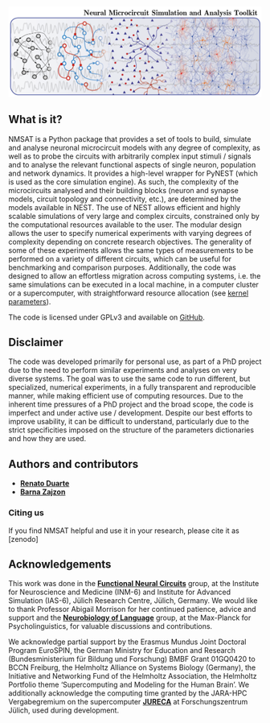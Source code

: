 # 

<!--# Neural Microcircuit Simulation and Analysis Toolkit (NMSAT)-->

![alt-text](/images/NMSAT.png)


## What is it?

NMSAT is a Python package that provides a set of tools to build, simulate and analyse neuronal microcircuit models with any degree of complexity, as well as to probe the circuits with arbitrarily complex input stimuli / signals and to analyse the relevant functional aspects of single neuron, population and network dynamics. It provides a high-level wrapper for PyNEST (which is used as
the core simulation engine). As such, the complexity of the microcircuits analysed and their building blocks (neuron and synapse models, circuit topology and connectivity, etc.), are determined by the models available in NEST. The use of NEST allows efficient and highly scalable simulations of very
large and complex circuits, constrained only by the computational resources available to the user.
The modular design allows the user to specify numerical experiments with varying degrees of
complexity depending on concrete research objectives. The generality of some of these experiments
allows the same types of measurements to be performed on a variety of different circuits, which can
be useful for benchmarking and comparison purposes. Additionally, the code was designed to allow
an effortless migration across computing systems, i.e. the same simulations can be executed in a
local machine, in a computer cluster or a supercomputer, with straightforward resource allocation
(see [kernel parameters](/parameters/#kernel)).


The code is licensed under GPLv3 and available on [GitHub](https://github.com/rcfduarte/nmsat).


## Disclaimer

The code was developed primarily for personal use, as part of a PhD project due to the need to perform similar experiments and analyses on very diverse systems. The goal was to use the same code to
run different, but specialized, numerical experiments, in a fully transparent and reproducible manner, while making efficient use of computing resources. Due to the inherent time pressures of a PhD project and the broad scope, the code is imperfect and under active use / development. Despite our best efforts to improve usability, it can be difficult to understand, particularly
due to the strict specificities imposed on the structure of the parameters dictionaries and how they are used.  


## Authors and contributors

* **[Renato Duarte](https://github.com/rcfduarte)**
* **[Barna Zajzon](https://github.com/zbarni)**


### Citing us
If you find NMSAT helpful and use it in your research, please cite it as [zenodo]

## Acknowledgements
This work was done in the **[Functional Neural Circuits](http://www.fz-juelich.de/inm/inm-6/EN/Forschung/Morrison/artikel.html)** group, at the Institute for Neuroscience and Medicine (INM-6) and Institute for Advanced Simulation (IAS-6), Jülich Research Centre, Jülich, Germany. 
We would like to thank Professor Abigail Morrison for her continued patience, advice and support and the **[Neurobiology of Language](http://www.mpi.nl/departments/neurobiology-of-language)** group, at the Max-Planck for Psycholinguistics, for valuable discussions and contributions.

We acknowledge partial support by the Erasmus Mundus Joint Doctoral Program EuroSPIN, the German Ministry for Education and Research (Bundesministerium für Bildung und Forschung) BMBF Grant 01GQ0420 to BCCN Freiburg, the Helmholtz Alliance on Systems Biology (Germany), the Initiative and Networking Fund of the Helmholtz Association, the Helmholtz Portfolio theme ‘Supercomputing and Modeling for the Human Brain’.
We additionally acknowledge the computing time granted by the JARA-HPC Vergabegremium on the supercomputer **[JURECA](https://jlsrf.org/index.php/lsf/article/view/121/pdf)** at Forschungszentrum Jülich, used during development.
